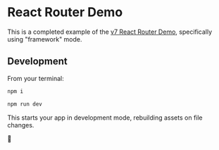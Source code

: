 # React Router Demo

This is a completed example of the [v7 React Router Demo](https://reactrouter.com/en/main/start/tutorial), specifically using "framework" mode.

## Development

From your terminal:

```sh
npm i

npm run dev
```

This starts your app in development mode, rebuilding assets on file changes.

👋
